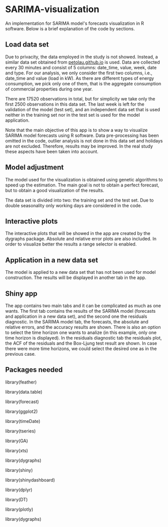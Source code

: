 # SARIMA-visualization
An implementation for SARIMA model's forecasts visualization in R software. 
Below is a brief explanation of the code by sections.

## Load data set

Due to privacity, the data employed in the study is not showed. Instead, a similar data set obtained from [petolau.github.io](https://github.com/PetoLau/petolau.github.io/tree/master/_rmd)  is used. Data are collected every 30 minutes and consist of 5 columns: date_time, value, week, date and type. For our analysis, we only consider the first two columns, i.e., date_time and value (load in kW). As there are different types of energy consumption, we pick only one of them, that is the aggregate consumption of commercial properties during one year.

There are 17520 observations in total, but for simplicity we take only the first 2500 observations in this data set. The last week is left for the validation of the model (test set), and an independent data set that is used neither in the training set nor in the test set is used for the model application.

Note that the main objective of this app is to show a way to visualize SARIMA model forecasts using R software. Data pre-processing has been omitted in the code, outlier analysis is not done in this data set and holidays are not excluded. Therefore, results may be improved. In the real study these aspects have been taken into account.

## Model adjustment

The model used for the visualization is obtained using genetic algorithms to speed up the estimation. The main goal is not to obtain a perfect forecast, but to obtain a good visualization of the results.

The data set is divided into two: the training set and the test set. Due to double seasonality only working days are considered in the code. 

## Interactive plots

The interactive plots that will be showed in the app are created by the dygraphs package. Absolute and relative error plots are also included. In order to visualize better the results a range selector is enabled. 

## Application in a new data set

The model is applied to a new data set that has not been used for model construction. The results will be displayed in another tab in the app.

## Shiny app

The app contains two main tabs and it can be complicated as much as one wants. The first tab contains the results of the SARIMA model (forecasts and application in a new data set), and the second one the residuals diagnostic. 
In the SARIMA model tab, the forecasts, the absolute and relative errors, and the accuracy results are shown. There is also an option to select the time horizon one wants to analize (in this example, only one time horizon is displayed).
In the residuals diagnostic tab the residuals plot, the ACF of the residuals and the Box-Ljung test result are shown. In case there were more time horizons, we could select the desired one as in the previous case.

## Packages needed

library(feather)

library(data.table)

library(forecast)

library(ggplot2)

library(timeDate)

library(tseries)

library(GA)

library(xts)

library(dygraphs)


library(shiny)

library(shinydashboard)

library(dplyr)

library(DT)

library(plotly)

library(dygraphs)
